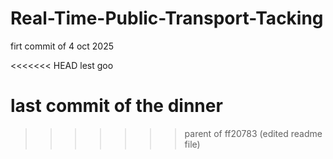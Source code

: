 # Real-Time-Public-Transport-Tacking

firt commit of 4 oct 2025

<<<<<<< HEAD
lest goo


last commit of the dinner
=======
>>>>>>> parent of ff20783 (edited readme file)
